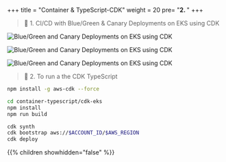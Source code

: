 +++
title = "Container & TypeScript-CDK"
weight = 20
pre= "<b>2. </b>"
+++


> 🎯 1. CI/CD with Blue/Green & Canary Deployments on EKS using CDK

![Blue/Green and Canary Deployments on EKS using CDK](/images/container-typescript/eks-bg-1.png?width=50pc)

![Blue/Green and Canary Deployments on EKS using CDK](/images/container-typescript/eks-bg-2.png?width=50pc)

![Blue/Green and Canary Deployments on EKS using CDK](/images/container-typescript/eks-canary.png?width=50pc)



> 🎯 2. To run a the CDK TypeScript

```bash
npm install -g aws-cdk --force

cd container-typescript/cdk-eks
npm install
npm run build

cdk synth
cdk bootstrap aws://$ACCOUNT_ID/$AWS_REGION
cdk deploy
```


{{% children showhidden="false" %}}
